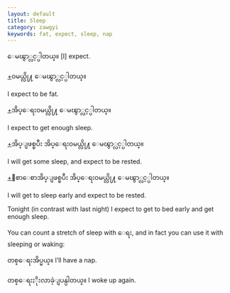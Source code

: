 ```yaml
---
layout: default
title: Sleep
category: zawgyi
keywords: fat, expect, sleep, nap
---
```


<p><span class='zawgyi'>ေမၽွာ္လင့္ပါတယ္။</span>  [I] expect.</p>
<p class="hide-trigger"><a href='#'>+</a><span class='zawgyi'>ဝမယ္လို႔ ေမၽွာ္လင့္ပါတယ္။</span></p>
<p class='hide-this'>I expect to be fat.</p>

<p class="hide-trigger"><a href='#'>+</a><span class='zawgyi'>အိပ္ေရးဝမယ္လို႔ ေမၽွာ္လင့္ပါတယ္။</span></p>
<p class='hide-this'>I expect to get enough sleep.</p>

<p class="hide-trigger"><a href='#'>+</a><span class='zawgyi'>အိပ္ျဖစ္ၿပီး အိပ္ေရးဝမယ္လို႔ ေမၽွာ္လင့္ပါတယ္။</span></p>
<p class='hide-this'>I will get some sleep, and expect to be rested.</p>

<p class="hide-trigger"><a href='#'>+</a><span class='zawgyi'>ေစာေစာအိပ္ျဖစ္ၿပီး အိပ္ေရးဝမယ္လို႔ ေမၽွာ္လင့္ပါတယ္။</span></p>
<p class='hide-this'>I will get to sleep early and expect to be rested.</p>

<p>Tonight (in contrast with last night) I expect to get to bed early and get enough sleep.</p>
<p>You can count a stretch of sleep with <span class='zawgyi'>ေရး</span>, and in fact you can use it with sleeping or waking:</p>
<p><span class='zawgyi'>တစ္ေရးအိပ္မယ္။</span>          I’ll have a nap.</p>
<p><span class='zawgyi'>တစ္ေရးႏိုးလာခဲ့ျပန္ပါတယ္။</span>    I woke up again.</p>
